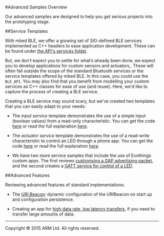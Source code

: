 #Advanced Samples Overview

Our advanced samples are designed to help you get serious projects into the prototyping stage.

##Service Templates

With mbed BLE, we offer a growing set of SIG-defined BLE services implemented as C++ headers to ease application development. These can be found under [the API's services folder](https://github.com/mbedmicro/BLE_API/tree/master/services).

But, we don’t expect you to settle for what’s already been done; we expect you to develop applications for custom sensors and actuators,. These will often fall outside the scope of the standard Bluetooth services or the service templates offered by mbed BLE. In this case, you could use the ``BLE_API``. You may also find that you benefit from modelling your custom services as C++ classes for ease of use (and reuse). Here, we'd like to capture the process of creating a BLE service.

Creating a BLE service may sound scary, but we've created two templates that you can easily adapt to your needs:

* The *input service* template demonstrates the use of a simple input (boolean values) from a read-only characteristic. You can get the code [here](http://developer.mbed.org/teams/Bluetooth-Low-Energy/code/BLE_Button/) or read the full explanation [here](../AdvSamples/InputButton.md).

* The *actuator service* template demonstrates the use of a read-write characteristic to control an LED through a phone app. You can get the code [here](https://developer.mbed.org/teams/Bluetooth-Low-Energy/code/BLE_LED/) or read the full explanation [here](../AdvSamples/LEDReadWrite.md).

* We have two more service samples that include the use of Evothings custom apps. The first reviews [customising a GAP advertising packet](../AdvSamples/CustomGAP.md), and the second creates a [GATT service for control of a LED](../AdvSamples/GATTEvo.md).

##Advanced Features

Reviewing advanced features of standard implementations:

* The [URI Beacon](../AdvSamples/URIBeaconAdv.md): dynamic configuration of the URIBeacon on start up and configuration persistence. 

* Creating an app for [high data rate, low latency transfers](../AdvSamples/HighData.md), if you need to transfer large amounts of data.

______
Copyright © 2015 ARM Ltd. All rights reserved.
